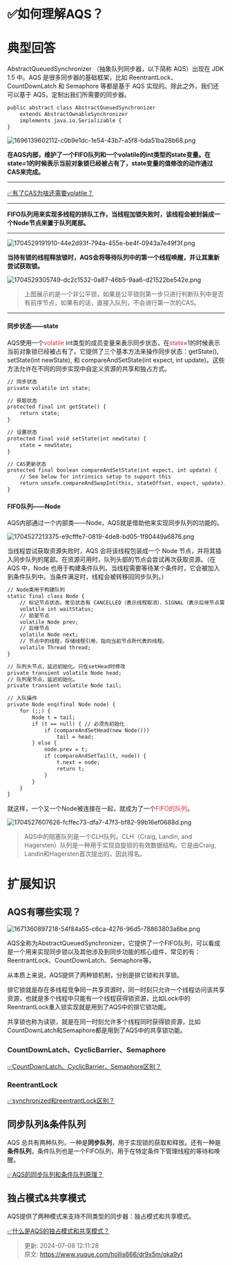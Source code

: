 # ✅如何理解AQS？

# 典型回答


AbstractQueuedSynchronizer （抽象队列同步器，以下简称 AQS）出现在 JDK 1.5 中。AQS 是很多同步器的基础框架，比如 ReentrantLock、CountDownLatch 和 Semaphore 等都是基于 AQS 实现的。除此之外，我们还可以基于 AQS，定制出我们所需要的同步器。



```latex
public abstract class AbstractQueuedSynchronizer
    extends AbstractOwnableSynchronizer
    implements java.io.Serializable {
}
```



![1696139602112-c0b9e1dc-1e54-43b7-a5f8-bda51ba28b68.png](./img/Ka2PVqpuIUtbdAVz/1696139602112-c0b9e1dc-1e54-43b7-a5f8-bda51ba28b68-875657.png)



**在AQS内部，维护了一个FIFO队列和一个volatile的int类型的state变量。在state=1的时候表示当前对象锁已经被占有了，state变量的值修改的动作通过CAS来完成。**

****

[✅有了CAS为啥还需要volatile？](https://www.yuque.com/hollis666/dr9x5m/brargpgpdizkgkog)

****

**FIFO队列用来实现多线程的排队工作，当线程加锁失败时，该线程会被封装成一个Node节点来置于队列尾部。**

****

![1704529191910-44e2d93f-794a-455e-be4f-0943a7e49f3f.png](./img/Ka2PVqpuIUtbdAVz/1704529191910-44e2d93f-794a-455e-be4f-0943a7e49f3f-445807.png)

**当持有锁的线程释放锁时，AQS会将等待队列中的第一个线程唤醒，并让其重新尝试获取锁。**

![1704529305749-dc2c1532-0a87-46b5-9aa6-d21522be542e.png](./img/Ka2PVqpuIUtbdAVz/1704529305749-dc2c1532-0a87-46b5-9aa6-d21522be542e-465073.png)

> 上图展示的是一个非公平锁，如果是公平锁则第一步只进行判断队列中是否有前序节点，如果有的话，直接入队列，不会进行第一次的CAS。
>

****

#### 同步状态——state


AQS使用一个<font style="color:#DF2A3F;">volatile</font> int类型的成员变量来表示同步状态，在<font style="color:#DF2A3F;">state</font>=1的时候表示当前对象锁已经被占有了。它提供了三个基本方法来操作同步状态：getState(), setState(int newState), 和 compareAndSetState(int expect, int update)。这些方法允许在不同的同步实现中自定义资源的共享和独占方式。



```latex
// 同步状态
private volatile int state;

// 获取状态
protected final int getState() {
    return state;
}

// 设置状态
protected final void setState(int newState) {
    state = newState;
}

// CAS更新状态
protected final boolean compareAndSetState(int expect, int update) {
    // See below for intrinsics setup to support this
    return unsafe.compareAndSwapInt(this, stateOffset, expect, update);
}
```



#### FIFO队列——Node


AQS内部通过一个内部类——Node，AQS就是借助他来实现同步队列的功能的。



![1704527213375-e9cfffe7-0819-4de8-bd05-1f80449a6876.png](./img/Ka2PVqpuIUtbdAVz/1704527213375-e9cfffe7-0819-4de8-bd05-1f80449a6876-373913.png)



当线程尝试获取资源失败时，AQS 会将该线程包装成一个 Node 节点，并将其插入同步队列的尾部。在资源可用时，队列头部的节点会尝试再次获取资源。（在 AQS 中，Node 也用于构建条件队列。当线程需要等待某个条件时，它会被加入到条件队列中。当条件满足时，线程会被转移回同步队列。）



```latex
// Node类用于构建队列
static final class Node {
    // 标记节点状态。常见状态有 CANCELLED（表示线程取消）、SIGNAL（表示后继节点需要运行）、CONDITION（表示节点在条件队列中）等。
    volatile int waitStatus;
    // 前驱节点
    volatile Node prev;
    // 后继节点
    volatile Node next;
    // 节点中的线程，存储线程引用，指向当前节点所代表的线程。
    volatile Thread thread;
}

// 队列头节点，延迟初始化。只在setHead时修改
private transient volatile Node head;
// 队列尾节点，延迟初始化。
private transient volatile Node tail;

// 入队操作
private Node enq(final Node node) {
    for (;;) {
        Node t = tail;
        if (t == null) { // 必须先初始化
            if (compareAndSetHead(new Node()))
                tail = head;
        } else {
            node.prev = t;
            if (compareAndSetTail(t, node)) {
                t.next = node;
                return t;
            }
        }
    }
}
```



就这样，一个又一个Node被连接在一起，就成为了一个<font style="color:#DF2A3F;">FIFO的队列</font>。



![1704527607626-fcffec73-dfa7-47f3-bf82-99b16ef0688d.png](./img/Ka2PVqpuIUtbdAVz/1704527607626-fcffec73-dfa7-47f3-bf82-99b16ef0688d-057217.png)



> AQS中的阻塞队列是一个CLH队列。CLH（Craig, Landin, and Hagersten）队列是一种用于实现自旋锁的有效数据结构。它是由Craig, Landin和Hagersten首次提出的，因此得名。
>



# 扩展知识
## AQS有哪些实现？


![1671360897218-54f84a55-c6ca-4276-96d5-78863803a6be.png](./img/Ka2PVqpuIUtbdAVz/1671360897218-54f84a55-c6ca-4276-96d5-78863803a6be-535630.png)



AQS全称为AbstractQueuedSynchronizer，它提供了一个FIFO队列，可以看成是一个用来实现同步锁以及其他涉及到同步功能的核心组件，常见的有：ReentrantLock、CountDownLatch、Semaphore等。



从本质上来说，AQS提供了两种锁机制，分别是排它锁和共享锁。



排它锁就是存在多线程竞争同一共享资源时，同一时刻只允许一个线程访问该共享资源，也就是多个线程中只能有一个线程获得锁资源，比如Lock中的ReentrantLock重入锁实现就是用到了AQS中的排它锁功能。



共享锁也称为读锁，就是在同一时刻允许多个线程同时获得锁资源，比如CountDownLatch和Semaphore都是用到了AQS中的共享锁功能。



### **<font style="color:rgb(38, 38, 38);">CountDownLatch、CyclicBarrier、Semaphore</font>**


[✅CountDownLatch、CyclicBarrier、Semaphore区别？](https://www.yuque.com/hollis666/dr9x5m/bkx0d6)

### ReentrantLock


[✅synchronized和reentrantLock区别？](https://www.yuque.com/hollis666/dr9x5m/bitupp)



## 同步队列&条件队列


AQS 总共有两种队列，一种是**同步队列**，用于实现锁的获取和释放。还有一种是**条件队列**，条件队列也是一个FIFO队列，用于在特定条件下管理线程的等待和唤醒。



[✅AQS的同步队列和条件队列原理？](https://www.yuque.com/hollis666/dr9x5m/xc3fs6mny7pgeh0p)

## 独占模式&共享模式


AQS提供了两种模式来支持不同类型的同步器：独占模式和共享模式。



[✅什么是AQS的独占模式和共享模式？](https://www.yuque.com/hollis666/dr9x5m/wk1gxv6xgqk0folv)



> 更新: 2024-07-08 12:11:28  
> 原文: <https://www.yuque.com/hollis666/dr9x5m/qka9yt>